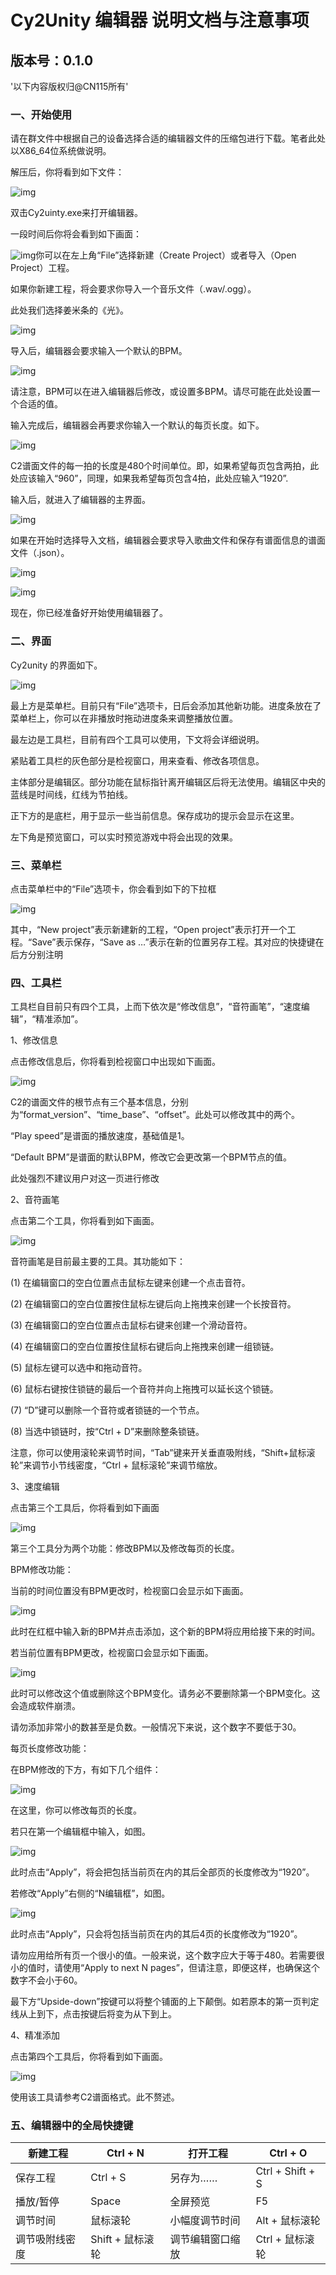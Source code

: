 # Cy2Unity 编辑器 说明文档与注意事项

## 版本号：0.1.0

'以下内容版权归@CN115所有'

### 一、开始使用

请在群文件中根据自己的设备选择合适的编辑器文件的压缩包进行下载。笔者此处以X86_64位系统做说明。

解压后，你将看到如下文件：

![img](./1.jpg) 

双击Cy2uinty.exe来打开编辑器。

一段时间后你将会看到如下画面：

![img](./2.jpg)你可以在左上角“File”选择新建（Create Project）或者导入（Open Project）工程。

如果你新建工程，将会要求你导入一个音乐文件（.wav/.ogg）。

此处我们选择姜米条的《光》。

![img](./3.jpg) 

导入后，编辑器会要求输入一个默认的BPM。

![img](./4.jpg) 

请注意，BPM可以在进入编辑器后修改，或设置多BPM。请尽可能在此处设置一个合适的值。

输入完成后，编辑器会再要求你输入一个默认的每页长度。如下。

![img](./5.jpg) 

C2谱面文件的每一拍的长度是480个时间单位。即，如果希望每页包含两拍，此处应该输入“960”，同理，如果我希望每页包含4拍，此处应输入“1920”.

输入后，就进入了编辑器的主界面。

![img](./6.jpg) 

如果在开始时选择导入文档，编辑器会要求导入歌曲文件和保存有谱面信息的谱面文件（.json）。

![img](./7.jpg) 

![img](./8.jpg) 

 

现在，你已经准备好开始使用编辑器了。

 

### 二、界面

Cy2unity 的界面如下。

![img](./9.jpg) 

 

最上方是菜单栏。目前只有“File”选项卡，日后会添加其他新功能。进度条放在了菜单栏上，你可以在非播放时拖动进度条来调整播放位置。

最左边是工具栏，目前有四个工具可以使用，下文将会详细说明。

紧贴着工具栏的灰色部分是检视窗口，用来查看、修改各项信息。

主体部分是编辑区。部分功能在鼠标指针离开编辑区后将无法使用。编辑区中央的蓝线是时间线，红线为节拍线。

正下方的是底栏，用于显示一些当前信息。保存成功的提示会显示在这里。

左下角是预览窗口，可以实时预览游戏中将会出现的效果。

### 三、菜单栏

点击菜单栏中的“File”选项卡，你会看到如下的下拉框

![img](./10.jpg) 

其中，“New project”表示新建新的工程，“Open project”表示打开一个工程。“Save”表示保存，“Save as …”表示在新的位置另存工程。其对应的快捷键在后方分别注明

### 四、工具栏

工具栏自目前只有四个工具，上而下依次是“修改信息”，“音符画笔”，“速度编辑”，“精准添加”。

1、修改信息

点击修改信息后，你将看到检视窗口中出现如下画面。

![img](./11.jpg) 

C2的谱面文件的根节点有三个基本信息，分别为“format_version”、“time_base”、“offset”。此处可以修改其中的两个。

“Play speed”是谱面的播放速度，基础值是1。

“Default BPM”是谱面的默认BPM，修改它会更改第一个BPM节点的值。

此处强烈不建议用户对这一页进行修改

2、音符画笔

点击第二个工具，你将看到如下画面。

![img](./12.jpg) 

音符画笔是目前最主要的工具。其功能如下：

(1) 在编辑窗口的空白位置点击鼠标左键来创建一个点击音符。

(2) 在编辑窗口的空白位置按住鼠标左键后向上拖拽来创建一个长按音符。

(3) 在编辑窗口的空白位置点击鼠标右键来创建一个滑动音符。

(4) 在编辑窗口的空白位置按住鼠标右键后向上拖拽来创建一组锁链。

(5) 鼠标左键可以选中和拖动音符。

(6) 鼠标右键按住锁链的最后一个音符并向上拖拽可以延长这个锁链。

(7) “D”键可以删除一个音符或者锁链的一个节点。

(8) 当选中锁链时，按“Ctrl + D”来删除整条锁链。

注意，你可以使用滚轮来调节时间，“Tab”键来开关垂直吸附线，“Shift+鼠标滚轮”来调节小节线密度，“Ctrl + 鼠标滚轮”来调节缩放。

3、速度编辑

点击第三个工具后，你将看到如下画面

![img](./13.jpg) 

第三个工具分为两个功能：修改BPM以及修改每页的长度。

 

BPM修改功能：

 

当前的时间位置没有BPM更改时，检视窗口会显示如下画面。

![img](./14.jpg) 

此时在红框中输入新的BPM并点击添加，这个新的BPM将应用给接下来的时间。

若当前位置有BPM更改，检视窗口会显示如下画面。

![img](./15.jpg) 

此时可以修改这个值或删除这个BPM变化。请务必不要删除第一个BPM变化。这会造成软件崩溃。

请勿添加非常小的数甚至是负数。一般情况下来说，这个数字不要低于30。

 

每页长度修改功能：

 

在BPM修改的下方，有如下几个组件：

![img](./16.jpg) 

在这里，你可以修改每页的长度。

若只在第一个编辑框中输入，如图。

![img](./17.jpg) 

此时点击“Apply”，将会把包括当前页在内的其后全部页的长度修改为“1920”。

若修改“Apply”右侧的“N编辑框”，如图。

![img](./18.jpg) 

此时点击“Apply”，只会将包括当前页在内的其后4页的长度修改为“1920”。

请勿应用给所有页一个很小的值。一般来说，这个数字应大于等于480。若需要很小的值时，请使用“Apply to next N pages”，但请注意，即便这样，也确保这个数字不会小于60。

最下方“Upside-down”按键可以将整个铺面的上下颠倒。如若原本的第一页判定线从上到下，点击按键后将变为从下到上。

4、精准添加

点击第四个工具后，你将看到如下画面。

![img](./19.jpg) 

使用该工具请参考C2谱面格式。此不赘述。

 

### 五、编辑器中的全局快捷键

| 新建工程       | Ctrl + N         | 打开工程         | Ctrl + O         |
| -------------- | ---------------- | ---------------- | ---------------- |
| 保存工程       | Ctrl + S         | 另存为……         | Ctrl + Shift + S |
| 播放/暂停      | Space            | 全屏预览         | F5               |
| 调节时间       | 鼠标滚轮         | 小幅度调节时间   | Alt + 鼠标滚轮   |
| 调节吸附线密度 | Shift + 鼠标滚轮 | 调节编辑窗口缩放 | Ctrl + 鼠标滚轮  |

 